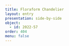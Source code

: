 ```yaml
---
title: Floraform Chandelier
layout: entry
presentation: side-by-side
object:
  - id: 2022-57
order: 404
menu: false
---
```

